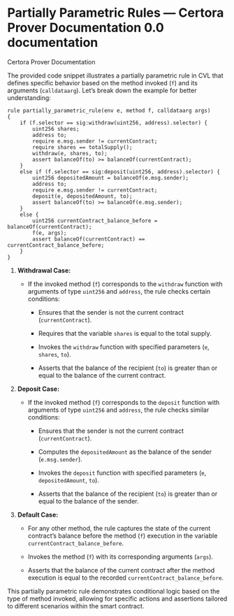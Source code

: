 # Partially Parametric Rules — Certora Prover Documentation 0.0 documentation
Certora Prover Documentation

The provided code snippet illustrates a partially parametric rule in CVL that defines specific behavior based on the method invoked (`f`) and its arguments (`calldataarg`). Let’s break down the example for better understanding:

```
rule partially_parametric_rule(env e, method f, calldataarg args)
{
    if (f.selector == sig:withdraw(uint256, address).selector) {
        uint256 shares;
        address to;
		require e.msg.sender != currentContract;
		require shares == totalSupply();
		withdraw(e, shares, to);
		assert balanceOf(to) >= balanceOf(currentContract); 
	}
	else if (f.selector == sig:deposit(uint256, address).selector) {
        uint256 depositedAmount = balanceOf(e.msg.sender);
        address to;
		require e.msg.sender != currentContract;
		deposit(e, depositedAmount, to);
        assert balanceOf(to) >= balanceOf(e.msg.sender);
	}
	else {
        uint256 currentContract_balance_before = balanceOf(currentContract);
		f(e, args);
        assert balanceOf(currentContract) == currentContract_balance_before;
	}
}

```


1.  **Withdrawal Case:**
    
    *   If the invoked method (`f`) corresponds to the `withdraw` function with arguments of type `uint256` and `address`, the rule checks certain conditions:
        
        *   Ensures that the sender is not the current contract (`currentContract`).
            
        *   Requires that the variable `shares` is equal to the total supply.
            
        *   Invokes the `withdraw` function with specified parameters (`e`, `shares`, `to`).
            
        *   Asserts that the balance of the recipient (`to`) is greater than or equal to the balance of the current contract.
            
2.  **Deposit Case:**
    
    *   If the invoked method (`f`) corresponds to the `deposit` function with arguments of type `uint256` and `address`, the rule checks similar conditions:
        
        *   Ensures that the sender is not the current contract (`currentContract`).
            
        *   Computes the `depositedAmount` as the balance of the sender (`e.msg.sender`).
            
        *   Invokes the `deposit` function with specified parameters (`e`, `depositedAmount`, `to`).
            
        *   Asserts that the balance of the recipient (`to`) is greater than or equal to the balance of the sender.
            
3.  **Default Case:**
    
    *   For any other method, the rule captures the state of the current contract’s balance before the method (`f`) execution in the variable `currentContract_balance_before`.
        
    *   Invokes the method (`f`) with its corresponding arguments (`args`).
        
    *   Asserts that the balance of the current contract after the method execution is equal to the recorded `currentContract_balance_before`.
        

This partially parametric rule demonstrates conditional logic based on the type of method invoked, allowing for specific actions and assertions tailored to different scenarios within the smart contract.
